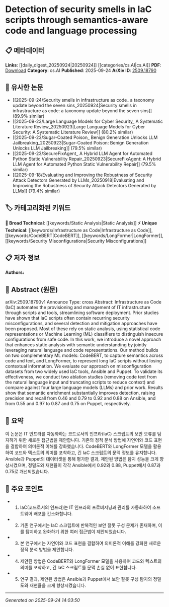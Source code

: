 <!-- KEYWORD_LINKING_METADATA:
{
  "processed_timestamp": "2025-09-24T14:03:50.744696",
  "vocabulary_version": "1.0",
  "selected_keywords": [
    "Infrastructure as Code",
    "CodeBERT",
    "LongFormer",
    "Static Analysis",
    "Security Misconfigurations"
  ],
  "rejected_keywords": [],
  "similarity_scores": {
    "Infrastructure as Code": 0.9,
    "CodeBERT": 0.85,
    "LongFormer": 0.8,
    "Static Analysis": 0.7,
    "Security Misconfigurations": 0.85
  },
  "extraction_method": "AI_prompt_based",
  "budget_applied": true,
  "candidates_json": {
    "candidates": [
      {
        "surface": "Infrastructure as Code",
        "canonical": "Infrastructure as Code",
        "aliases": [
          "IaC"
        ],
        "category": "unique_technical",
        "rationale": "A key concept in the paper, linking to discussions on automated infrastructure management.",
        "novelty_score": 0.7,
        "connectivity_score": 0.6,
        "specificity_score": 0.8,
        "link_intent_score": 0.9
      },
      {
        "surface": "CodeBERT",
        "canonical": "CodeBERT",
        "aliases": [],
        "category": "unique_technical",
        "rationale": "A specific ML model used for semantic understanding in the study.",
        "novelty_score": 0.8,
        "connectivity_score": 0.7,
        "specificity_score": 0.9,
        "link_intent_score": 0.85
      },
      {
        "surface": "LongFormer",
        "canonical": "LongFormer",
        "aliases": [],
        "category": "unique_technical",
        "rationale": "Another specific ML model crucial for handling long scripts in the research.",
        "novelty_score": 0.75,
        "connectivity_score": 0.65,
        "specificity_score": 0.85,
        "link_intent_score": 0.8
      },
      {
        "surface": "Static Analysis",
        "canonical": "Static Analysis",
        "aliases": [],
        "category": "broad_technical",
        "rationale": "A foundational technique in the paper, linking to broader discussions on code analysis.",
        "novelty_score": 0.5,
        "connectivity_score": 0.9,
        "specificity_score": 0.6,
        "link_intent_score": 0.7
      },
      {
        "surface": "Security Misconfigurations",
        "canonical": "Security Misconfigurations",
        "aliases": [],
        "category": "unique_technical",
        "rationale": "Central to the paper's focus on detecting and mitigating security issues in IaC.",
        "novelty_score": 0.65,
        "connectivity_score": 0.75,
        "specificity_score": 0.8,
        "link_intent_score": 0.85
      }
    ],
    "ban_list_suggestions": [
      "method",
      "experiment",
      "performance"
    ]
  },
  "decisions": [
    {
      "candidate_surface": "Infrastructure as Code",
      "resolved_canonical": "Infrastructure as Code",
      "decision": "linked",
      "scores": {
        "novelty": 0.7,
        "connectivity": 0.6,
        "specificity": 0.8,
        "link_intent": 0.9
      }
    },
    {
      "candidate_surface": "CodeBERT",
      "resolved_canonical": "CodeBERT",
      "decision": "linked",
      "scores": {
        "novelty": 0.8,
        "connectivity": 0.7,
        "specificity": 0.9,
        "link_intent": 0.85
      }
    },
    {
      "candidate_surface": "LongFormer",
      "resolved_canonical": "LongFormer",
      "decision": "linked",
      "scores": {
        "novelty": 0.75,
        "connectivity": 0.65,
        "specificity": 0.85,
        "link_intent": 0.8
      }
    },
    {
      "candidate_surface": "Static Analysis",
      "resolved_canonical": "Static Analysis",
      "decision": "linked",
      "scores": {
        "novelty": 0.5,
        "connectivity": 0.9,
        "specificity": 0.6,
        "link_intent": 0.7
      }
    },
    {
      "candidate_surface": "Security Misconfigurations",
      "resolved_canonical": "Security Misconfigurations",
      "decision": "linked",
      "scores": {
        "novelty": 0.65,
        "connectivity": 0.75,
        "specificity": 0.8,
        "link_intent": 0.85
      }
    }
  ]
}
-->

# Detection of security smells in IaC scripts through semantics-aware code and language processing

## 📋 메타데이터

**Links**: [[daily_digest_20250924|20250924]] [[categories/cs.AI|cs.AI]]
**PDF**: [Download](https://arxiv.org/pdf/2509.18790.pdf)
**Category**: cs.AI
**Published**: 2025-09-24
**ArXiv ID**: [2509.18790](https://arxiv.org/abs/2509.18790)

## 🔗 유사한 논문
- [[2025-09-24/Security smells in infrastructure as code_ a taxonomy update beyond the seven sins_20250924|Security smells in infrastructure as code: a taxonomy update beyond the seven sins]] (89.9% similar)
- [[2025-09-23/Large Language Models for Cyber Security_ A Systematic Literature Review_20250923|Large Language Models for Cyber Security: A Systematic Literature Review]] (80.2% similar)
- [[2025-09-23/Sugar-Coated Poison_ Benign Generation Unlocks LLM Jailbreaking_20250923|Sugar-Coated Poison: Benign Generation Unlocks LLM Jailbreaking]] (79.5% similar)
- [[2025-09-23/SecureFixAgent_ A Hybrid LLM Agent for Automated Python Static Vulnerability Repair_20250923|SecureFixAgent: A Hybrid LLM Agent for Automated Python Static Vulnerability Repair]] (79.5% similar)
- [[2025-09-18/Evaluating and Improving the Robustness of Security Attack Detectors Generated by LLMs_20250918|Evaluating and Improving the Robustness of Security Attack Detectors Generated by LLMs]] (79.4% similar)

## 🏷️ 카테고리화된 키워드
**🧠 Broad Technical**: [[keywords/Static Analysis|Static Analysis]]
**⚡ Unique Technical**: [[keywords/Infrastructure as Code|Infrastructure as Code]], [[keywords/CodeBERT|CodeBERT]], [[keywords/LongFormer|LongFormer]], [[keywords/Security Misconfigurations|Security Misconfigurations]]

## 📋 저자 정보

**Authors:** 

## 📄 Abstract (원문)

arXiv:2509.18790v1 Announce Type: cross 
Abstract: Infrastructure as Code (IaC) automates the provisioning and management of IT infrastructure through scripts and tools, streamlining software deployment. Prior studies have shown that IaC scripts often contain recurring security misconfigurations, and several detection and mitigation approaches have been proposed. Most of these rely on static analysis, using statistical code representations or Machine Learning (ML) classifiers to distinguish insecure configurations from safe code.
  In this work, we introduce a novel approach that enhances static analysis with semantic understanding by jointly leveraging natural language and code representations. Our method builds on two complementary ML models: CodeBERT, to capture semantics across code and text, and LongFormer, to represent long IaC scripts without losing contextual information. We evaluate our approach on misconfiguration datasets from two widely used IaC tools, Ansible and Puppet. To validate its effectiveness, we conduct two ablation studies (removing code text from the natural language input and truncating scripts to reduce context) and compare against four large language models (LLMs) and prior work. Results show that semantic enrichment substantially improves detection, raising precision and recall from 0.46 and 0.79 to 0.92 and 0.88 on Ansible, and from 0.55 and 0.97 to 0.87 and 0.75 on Puppet, respectively.

## 📝 요약

이 논문은 IT 인프라를 자동화하는 코드로서의 인프라(IaC) 스크립트의 보안 오류를 탐지하기 위한 새로운 접근법을 제안합니다. 기존의 정적 분석 방법에 자연어와 코드 표현을 결합하여 의미론적 이해를 강화했습니다. CodeBERT와 LongFormer 모델을 활용하여 코드와 텍스트의 의미를 포착하고, 긴 IaC 스크립트의 문맥 정보를 유지합니다. Ansible과 Puppet의 데이터셋을 통해 평가한 결과, 제안된 방법은 탐지 성능을 크게 향상시켰으며, 정밀도와 재현율이 각각 Ansible에서 0.92와 0.88, Puppet에서 0.87과 0.75로 개선되었습니다.

## 🎯 주요 포인트

- 1. IaC(코드로서의 인프라)는 IT 인프라의 프로비저닝과 관리를 자동화하여 소프트웨어 배포를 간소화합니다.
- 2. 기존 연구에서는 IaC 스크립트에 반복적인 보안 잘못 구성 문제가 존재하며, 이를 탐지하고 완화하기 위한 여러 접근법이 제안되었습니다.
- 3. 본 연구에서는 자연어와 코드 표현을 결합하여 의미론적 이해를 강화한 새로운 정적 분석 방법을 제안합니다.
- 4. 제안된 방법은 CodeBERT와 LongFormer 모델을 사용하여 코드와 텍스트의 의미를 포착하고, 긴 IaC 스크립트를 문맥 손실 없이 표현합니다.
- 5. 연구 결과, 제안된 방법은 Ansible과 Puppet에서 보안 잘못 구성 탐지의 정밀도와 재현율을 크게 향상시켰습니다.


---

*Generated on 2025-09-24 14:03:50*